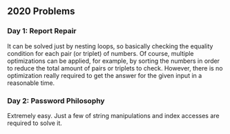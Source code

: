 ## 2020 Problems

### Day 1: Report Repair

It can be solved just by nesting loops, so basically checking the equality condition for each pair (or triplet) of
numbers. Of course, multiple optimizations can be applied, for example, by sorting the numbers in order to reduce
the total amount of pairs or triplets to check. However, there is no optimization really required to get the answer for
the given input in a reasonable time.

### Day 2: Password Philosophy

Extremely easy. Just a few of string manipulations and index accesses are required to solve it.